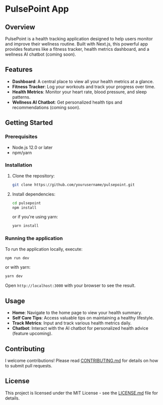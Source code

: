 # PulsePoint App

## Overview

PulsePoint is a health tracking application designed to help users monitor and improve their wellness routine. Built with Next.js, this powerful app provides features like a fitness tracker, health metrics dashboard, and a wellness AI chatbot (coming soon).

## Features

- **Dashboard**: A central place to view all your health metrics at a glance.
- **Fitness Tracker**: Log your workouts and track your progress over time.
- **Health Metrics**: Monitor your heart rate, blood pressure, and sleep patterns.
- **Wellness AI Chatbot**: Get personalized health tips and recommendations (coming soon).

## Getting Started

### Prerequisites

- Node.js 12.0 or later
- npm/yarn

### Installation

1. Clone the repository:
   ```bash
   git clone https://github.com/yourusername/pulsepoint.git
   ```
2. Install dependencies:
   ```bash
   cd pulsepoint
   npm install
   ```
   or if you're using yarn:
   ```bash
   yarn install
   ```

### Running the application

To run the application locally, execute:

```bash
npm run dev
```

or with yarn:

```bash
yarn dev
```

Open `http://localhost:3000` with your browser to see the result.

## Usage

- **Home**: Navigate to the home page to view your health summary.
- **Self Care Tips**: Access valuable tips on maintaining a healthy lifestyle.
- **Track Metrics**: Input and track various health metrics daily.
- **Chatbot**: Interact with the AI chatbot for personalized health advice (feature upcoming).

## Contributing

I welcome contributions! Please read [CONTRIBUTING.md](.github/CONTRIBUTING.md) for details on how to submit pull requests.

## License

This project is licensed under the MIT License - see the [LICENSE.md](LICENSE.md) file for details.
